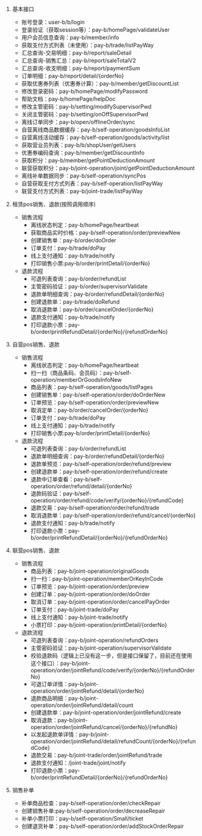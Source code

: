 1. 基本接口
    - 账号登录：user-b/b/login
    - 登录验证（获取session等）：pay-b/homePage/validateUser
    - 用户会员信息查询：pay-b/member/info
    - 获取支付方式列表（未使用）：pay-b/trade/listPayWay
    - 汇总查询-交易明细：pay-b/report/saleDetail
    - 汇总查询-销售汇总：pay-b/report/saleTotalV2
    - 汇总查询-收支明细：pay-b/report/paymentSum
    - 订单明细：pay-b/report/detail/{orderNo}
    - 获取优惠券列表（优惠券计算）：pay-b/member/getDiscountList
    - 修改登录密码：pay-b/homePage/modifyPassword
    - 帮助文档：pay-b/homePage/helpDoc
    - 修改主管密码：pay-b/setting/modifySupervisorPwd
    - 关闭主管密码：pay-b/setting/onOffSupervisorPwd
    - 离线订单同步：pay-b/open/offlineOrder/sync
    - 自营离线商品数据缓存：pay-b/self-operation/goodsInfoList
    - 自营离线活动缓存：pay-b/self-operation/goods/activity/list
    - 获取营业员列表：pay-b/b/shopUser/getUsers
    - 优惠券编码查询：pay-b/member/getDiscountInfo
    - 获取积分：pay-b/member/getPointDeductionAmount
    - 联营获取积分：pay-b/joint-operation/joint/getPointDeductionAmount
    - 离线补单数据同步：pay-b/self-operation/syncPos
    - 自营获取支付方式列表：pay-b/self-operation/listPayWay
    - 联营支付方式列表：pay-b/joint-trade/listPayWay


2. 租赁pos销售、退款(按照调用顺序)
    - 销售流程
        - 离线状态判定：pay-b/homePage/heartbeat
        - 获取商品实时价格：pay-b/self-operation/order/previewNew
        - 创建销售单：pay-b/order/doOrder
        - 订单支付：pay-b/trade/doPay
        - 线上支付通知：pay-b/trade/notify
        - 打印销售小票:pay-b/order/printDetail/{orderNo}
    - 退款流程
        - 可退列表查询：pay-b/order/refundList
        - 主管密码验证：pay-b/order/supervisorValidate
        - 退款单明细查询：pay-b/order/refundDetail/{orderNo}
        - 创建退款单：pay-b/trade/doRefund
        - 取消退款单：pay-b/order/cancelOrder/{orderNo}
        - 退款支付通知：pay-b/trade/notify
        - 打印退款小票：pay-b/order/printRefundDetail/{orderNo}/{refundOrderNo}


3. 自营pos销售、退款
    - 销售流程
        - 离线状态判定：pay-b/homePage/heartbeat
        - 扫一扫（商品条码、会员码）：pay-b/self-operation/memberOrGoodsInfoNew
        - 商品列表：pay-b/self-operation/goods/listPages
        - 创建销售单：pay-b/self-operation/order/doOrderNew
        - 订单预览：pay-b/self-operation/order/previewNew
        - 取消定单：pay-b/order/cancelOrder/{orderNo}
        - 订单支付：pay-b/trade/doPay
        - 线上支付通知：pay-b/trade/notify
        - 打印销售小票:pay-b/order/printDetail/{orderNo}
    - 退款流程
        - 可退列表查询：pay-b/order/refundList
        - 退款单明细查询：pay-b/order/refundDetail/{orderNo}
        - 退款单预览：pay-b/self-operation/order/refund/preview
        - 创建退款单：pay-b/self-operation/order/refund/create
        - 退款中订单查看：pay-b/self-operation/order/refund/detail/{orderNo}
        - 退款码验证：pay-b/self-operation/order/refund/code/verify/{orderNo}/{refundCode}
        - 退款交易：pay-b/self-operation/order/refund/trade
        - 取消退款单：pay-b/self-operation/order/refund/cancel/{orderNo}
        - 退款支付通知：pay-b/trade/notify
        - 打印退款小票：pay-b/order/printRefundDetail/{orderNo}/{refundOrderNo}

4. 联营pos销售、退款
    - 销售流程
        - 商品列表：pay-b/joint-operation/originalGoods
        - 扫一扫：pay-b/joint-operation/memberOrKeyInCode
        - 订单预览：pay-b/joint-operation/order/preview
        - 创建订单：pay-b/joint-operation/order/doOrder
        - 取消订单：pay-b/joint-operation/order/cancelPayOrder
        - 订单支付：pay-b/joint-trade/doPay
        - 线上支付通知：pay-b/joint-trade/notify
        - 小票打印：pay-b/joint-operation/printDetail/{orderNo}
    - 退款流程
        - 可退列表查询：pay-b/joint-operation/refundOrders
        - 主管密码验证：pay-b/joint-operation/supervisorValidate
        - 校验退款码（逻辑上已没有这一步，但是接口保留了，目前还在使用这个接口）：pay-b/joint-operation/order/jointRefund/code/verify/{orderNo}/{refundOrderNo}
        - 可退订单详情：pay-b/joint-operation/order/jointRefund/detail/{orderNo}
        - 退款商品明细：pay-b/joint-operation/order/jointRefund/detail/count
        - 创建退款单：pay-b/joint-operation/order/jointRefund/create
        - 取消退款：pay-b/joint-operation/order/jointRefund/cancel/{orderNo}/{refundNo}
        - 以发起退款单详情：pay-b/joint-operation/order/jointRefund/detail/refundCount/{orderNo}/{refundCode}
        - 退款交易：pay-b/joint-trade/order/jointRefund/trade
        - 退款支付通知：/joint-trade/joint/notify
        - 打印退款小票：pay-b/order/printRefundDetail/{orderNo}/{refundOrderNo}

5. 销售补单
    - 补单商品检查：pay-b/self-operation/order/checkRepair
    - 创建销售补单:pay-b/self-operation/order/decreaseRepair
    - 补单小票打印：pay-b/self-operation/Small/ticket
    - 创建退货补单：pay-b/self-operation/order/addStockOrderRepair
